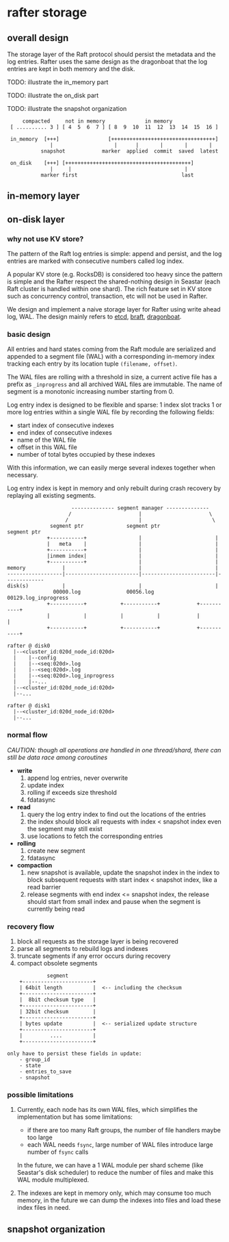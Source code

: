 # rafter storage

## overall design

The storage layer of the Raft protocol should persist the metadata and the log entries. Rafter uses the same design as
the dragonboat that the log entries are kept in both memory and the disk.

TODO: illustrate the in_memory part

TODO: illustrate the on_disk part

TODO: illustrate the snapshot organization

```text
     compacted     not in memory             in memory
 [ .......... 3 ] [ 4  5  6  7 ] [ 8  9  10  11  12  13  14  15  16 ]

 in_memory  [+++]                [++++++++++++++++++++++++++++++++++]
              |                    |      |       |       |       |
           snapshot            marker  applied  commit  saved  latest

 on_disk    [+++] [+++++++++++++++++++++++++++++++++++++++++]
              |     |                                     |
           marker first                                  last
```

## in-memory layer

## on-disk layer

### why not use KV store?

The pattern of the Raft log entries is simple: append and persist, and the log entries are marked with consecutive
numbers called log index.

A popular KV store (e.g. RocksDB) is considered too heavy since the pattern is simple and the Rafter respect the
shared-nothing design in Seastar (each Raft cluster is handled within one shard). The rich feature set in KV store such
as concurrency control, transaction, etc will not be used in Rafter.

We design and implement a naive storage layer for Rafter using write ahead log, WAL. The design mainly refers to
[etcd](https://github.com/etcd-io/etcd), [braft](https://github.com/baidu/braft), 
[dragonboat](https://github.com/lni/dragonboat).

### basic design

All entries and hard states coming from the Raft module are serialized and appended to a segment file (WAL) with a
corresponding in-memory index tracking each entry by its location tuple `(filename, offset)`.

The WAL files are rolling with a threshold in size, a current active file has a prefix as `_inprogress` and all archived
WAL files are immutable. The name of segment is a monotonic increasing number starting from 0.

Log entry index is designed to be flexible and sparse: 1 index slot tracks 1 or more log entries within a single WAL
file by recording the following fields:

- start index of consecutive indexes
- end index of consecutive indexes
- name of the WAL file
- offset in this WAL file
- number of total bytes occupied by these indexes

With this information, we can easily merge several indexes together when necessary.

Log entry index is kept in memory and only rebuilt during crash recovery by replaying all existing segments.

```text
                     -------------- segment manager --------------
                    /                      |                      \             
                   /                       |                       \
              segment ptr              segment ptr              segment ptr
             +-----------+                 |                        | 
             |   meta    |                 |                        |
             +-----------+                 |                        |
             |inmem index|                 |                        |
             +-----------+                 |                        |
memory            |                        |                        |
------------------|------------------------|------------------------|-------------
disk(s)           |                        |                        |
               00000.log               00056.log           00129.log_inprogress
             +-----------+           +-----------+            +-----------+
             |           |           |           |            |           |
             +-----------+           +-----------+            +-----------+

rafter @ disk0
  |--<cluster_id:020d_node_id:020d>
  |    |--config
  |    |--<seq:020d>.log
  |    |--<seq:020d>.log
  |    |--<seq:020d>.log_inprogress
  |    |--...
  |--<cluster_id:020d_node_id:020d>
  |--...

rafter @ disk1
  |--<cluster_id:020d_node_id:020d>
  |--...
```

### normal flow

*CAUTION: though all operations are handled in one thread/shard, there can still be data race among coroutines*

- **write**
  1. append log entries, never overwrite
  2. update index
  3. rolling if exceeds size threshold
  4. fdatasync
- **read**
  1. query the log entry index to find out the locations of the entries
  2. the index should block all requests with index < snapshot index even the segment may still exist
  3. use locations to fetch the corresponding entries
- **rolling**
  1. create new segment
  2. fdatasync
- **compaction**
  1. new snapshot is available, update the snapshot index in the index to block subsequent requests with start index <
     snapshot index, like a read barrier
  2. release segments with end index <= snapshot index, the release should start from small index and pause when the 
     segment is currently being read
  
### recovery flow

1. block all requests as the storage layer is being recovered
2. parse all segments to rebuild logs and indexes
3. truncate segments if any error occurs during recovery
4. compact obsolete segments

```text
             segment
    +-----------------------+
    | 64bit length          |  <-- including the checksum
    +-----------------------+
    |  8bit checksum type   |
    +-----------------------+
    | 32bit checksum        |
    +-----------------------+
    | bytes update          |  <-- serialized update structure
    +-----------------------+
    |         ....          |
    +-----------------------+
    
only have to persist these fields in update:
    - group_id
    - state
    - entries_to_save
    - snapshot
```

### possible limitations

1. Currently, each node has its own WAL files, which simplifies the implementation but has some limitations:

   - if there are too many Raft groups, the number of file handlers maybe too large
   - each WAL needs `fsync`, large number of WAL files introduce large number of `fsync` calls

   In the future, we can have a 1 WAL module per shard scheme (like Seastar's disk scheduler) to reduce the number of 
   files and make this WAL module multiplexed.

2. The indexes are kept in memory only, which may consume too much memory, in the future we can dump the indexes
   into files and load these index files in need.

## snapshot organization

